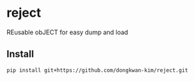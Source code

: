 # reject
REusable obJECT for easy dump and load

## Install
```
pip install git+https://github.com/dongkwan-kim/reject.git
```